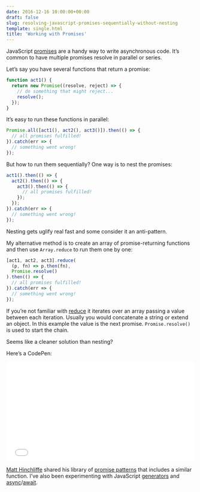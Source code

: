 ```yaml
---
date: 2016-12-16 10:00:00+00:00
draft: false
slug: resolving-javascript-promises-sequentially-without-nesting
template: single.html
title: 'Working with Promises'
---
```


JavaScript [promises](https://developer.mozilla.org/en/docs/Web/JavaScript/Reference/Global_Objects/Promise) are a handy way to write asynchronous code. It’s common to have multiple promises resolve in parallel or series.

Let’s say you have several functions that return a promise:

```javascript
function act1() {
  return new Promise((resolve, reject) => {
    // do something that might reject...
    resolve();
  });
}
```

It’s easy to run these functions in parallel:

```javascript
Promise.all([act1(), act2(), act3()]).then(() => {
  // all promises fulfilled!
}).catch(err => {
  // something went wrong!
});
```

But how to run them sequentially? One way is to nest the promises:

```javascript
act1().then(() => {
  act2().then(() => {
    act3().then(() => {
      // all promises fulfilled!
    });
  });
}).catch(err => {
  // something went wrong!
});
```

Nesting gets uglify real fast and some consider it an anti-pattern.

My alternative method is to create an array of promise-returning functions and then use `Array.reduce` to run them one by one:

```javascript
[act1, act2, act3].reduce(
  (p, fn) => p.then(fn),
  Promise.resolve()
).then(() => {
  // all promises fulfilled!
}).catch(err => {
  // something went wrong!
});
```

If you’re not familiar with [reduce](https://developer.mozilla.org/en/docs/Web/JavaScript/Reference/Global_Objects/Array/reduce) it iterates over an array passing a value between each iteration. Usually you would concatenate a string or extend an object. In this example the value is the next promise. `Promise.resolve()` is used to start the chain.

Seems like a cleaner solution than nesting?

Here’s a CodePen:


<iframe width="100%" height="265" scrolling="no" title="Resolve Promises sequentially without nesting" src="//codepen.io/dbushell/embed/yVQKar/?height=150&theme-id=0&default-tab=js&embed-version=2" frameborder="no" allowtransparency="true" allowfullscreen="true">See the Pen <a href="https://codepen.io/dbushell/pen/yVQKar/">Resolve Promises sequentially without nesting</a> by David Bushell (<a href="https://codepen.io/dbushell">@dbushell</a>) on <a href="https://codepen.io">CodePen</a>.</iframe>



[Matt Hinchliffe](https://twitter.com/i_like_robots) shared his library of [promise patterns](https://www.npmjs.com/package/promise-patterns) that includes a similar function. I’ve also been experimenting with JavaScript [generators](https://developer.mozilla.org/en/docs/Web/JavaScript/Guide/Iterators_and_Generators) and [async](https://developer.mozilla.org/en-US/docs/Web/JavaScript/Reference/Statements/async_function)/[await](https://developer.mozilla.org/en-US/docs/Web/JavaScript/Reference/Operators/await).
